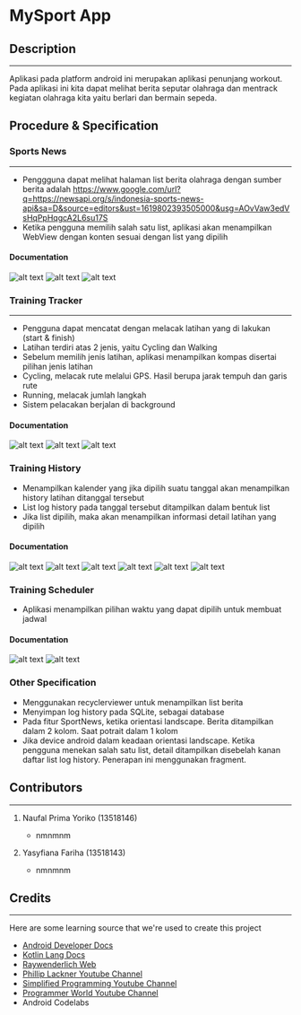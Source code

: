 # MySport App

## Description
----------------
Aplikasi pada platform android ini merupakan aplikasi penunjang workout.
Pada aplikasi ini kita dapat melihat berita seputar olahraga dan mentrack kegiatan olahraga kita yaitu berlari dan bermain sepeda.

## Procedure & Specification
### Sports News
----------------
- Penggguna dapat melihat halaman list berita olahraga dengan sumber berita adalah https://www.google.com/url?q=https://newsapi.org/s/indonesia-sports-news-api&sa=D&source=editors&ust=1619802393505000&usg=AOvVaw3edVsHqPpHqgcA2L6su17S
- Ketika pengguna memilih salah satu list, aplikasi akan menampilkan WebView dengan konten sesuai dengan list yang dipilih

#### Documentation
![alt text](./docs/news.jpg)
![alt text](./docs/newLand.jpg)
![alt text](./docs/webview.jpg)


### Training Tracker
----------------
- Pengguna dapat mencatat dengan melacak latihan yang di lakukan (start & finish)
- Latihan terdiri atas 2 jenis, yaitu Cycling dan Walking
- Sebelum memilih jenis latihan, aplikasi menampilkan kompas disertai pilihan jenis latihan
- Cycling, melacak rute melalui GPS. Hasil berupa jarak tempuh dan garis rute
- Running, melacak jumlah langkah
- Sistem pelacakan berjalan di background

#### Documentation
![alt text](./docs/Tracker.jpg)
![alt text](./docs/runningTrack.jpg)
![alt text](./docs/CyclingTrack.jpg)

### Training History
- Menampilkan kalender yang jika dipilih suatu tanggal akan menampilkan history latihan ditanggal tersebut
- List log history pada tanggal tersebut ditampilkan dalam bentuk list
- Jika list dipilih, maka akan menampilkan informasi detail latihan yang dipilih

#### Documentation
![alt text](./docs/calenderHistory.jpg)
![alt text](./docs/History.jpg)
![alt text](./docs/HistoryLand.jpg)
![alt text](./docs/HistoryLand2.jpg)
![alt text](./docs/HistoryDetail1.jpg)
![alt text](./docs/HistoryDetail2.jpg)

### Training Scheduler
- Aplikasi menampilkan pilihan waktu yang dapat dipilih untuk membuat jadwal

#### Documentation
![alt text](./docs/ListSchedule.jpg)
![alt text](./docs/addschedule.jpg)



### Other Specification
- Menggunakan recyclerviewer untuk menampilkan list berita
- Menyimpan log history pada SQLite, sebagai database
- Pada fitur SportNews, ketika orientasi landscape. Berita ditampilkan dalam 2 kolom. Saat potrait dalam 1 kolom
- Jika device android dalam keadaan orientasi landscape. Ketika pengguna menekan salah satu list, detail ditampilkan disebelah kanan daftar list log history. Penerapan ini menggunakan fragment.


## Contributors
----------------
1. Naufal Prima Yoriko (13518146)
   - nmnmnm

2. Yasyfiana Fariha (13518143)
   - nmnmnm


## Credits
----------------

Here are some learning source that we're used to create this project

- [Android Developer Docs](https://developer.android.com)
- [Kotlin Lang Docs](https://kotlinlang.org/docs/home.html)
- [Raywenderlich Web](https://www.raywenderlich.com)
- [Phillip Lackner Youtube Channel](https://www.youtube.com/playlist?list=PLQkwcJG4YTCQ6emtoqSZS2FVwZR9FT3BV)
- [Simplified Programming Youtube Channel](https://www.youtube.com/watch?v=0aOn2mIRlCA)
- [Programmer World Youtube Channel](https://www.youtube.com/watch?v=Dqg1A4hy-jI)
- Android Codelabs
